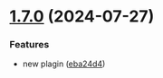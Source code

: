 # [1.7.0](https://github.com/DmitryLebedevDev/bestFood/compare/v1.6.0...v1.7.0) (2024-07-27)


### Features

* new plagin ([eba24d4](https://github.com/DmitryLebedevDev/bestFood/commit/eba24d487113106a0c7d9cd7d45e2ab0f62af0f0))

